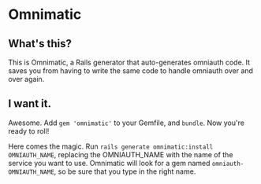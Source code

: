 # Omnimatic

## What's this? 

This is Omnimatic, a Rails generator that auto-generates omniauth code. It saves you from having to write the same code to handle omniauth over and over again. 

## I want it.

Awesome. Add `gem 'omnimatic'` to your Gemfile, and `bundle`. Now you're ready to roll! 

Here comes the magic. Run `rails generate omnimatic:install OMNIAUTH_NAME`, replacing the OMNIAUTH_NAME with the name of the service you want to use. Omnimatic will look for a gem named `omniauth-OMNIAUTH_NAME`, so be sure that you type in the right name. 